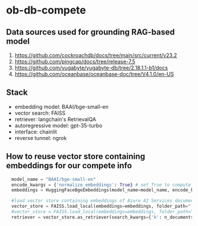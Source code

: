 # ob-db-compete

## Data sources used for grounding RAG-based model

1. https://github.com/cockroachdb/docs/tree/main/src/current/v23.2
2. https://github.com/pingcap/docs/tree/release-7.5
3. https://github.com/yugabyte/yugabyte-db/tree/2.18.1.1-b1/docs
4. https://github.com/oceanbase/oceanbase-doc/tree/V4.1.0/en-US

## Stack

* embedding model: BAAI/bge-small-en
* vector search: FAISS 
* retriever: langchain's RetrievalQA 
* autoregressive model: gpt-35-turbo 
* interface: chainlit 
* reverse tunnel: ngrok 


## How to reuse vector store containing embeddings for our compete info

```py
  model_name = "BAAI/bge-small-en"
  encode_kwargs = {'normalize_embeddings': True} # set True to compute cosine similarity
  embeddings = HuggingFaceBgeEmbeddings(model_name=model_name, encode_kwargs=encode_kwargs)

  #load vector store containing embeddings of Azure AI Services documentation.
  vector_store = FAISS.load_local(embeddings=embeddings, folder_path="./ob_vector_store_v3")
  #vector_store = FAISS.load_local(embeddings=embeddings, folder_path="./papers_vector_store_v2")
  retriever = vector_store.as_retriever(search_kwargs={'k': n_documents})
```
